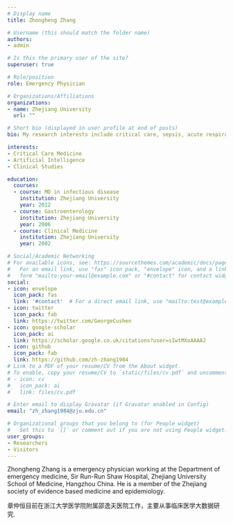```yaml
---
# Display name
title: Zhongheng Zhang

# Username (this should match the folder name)
authors:
- admin

# Is this the primary user of the site?
superuser: true

# Role/position
role: Emergency Physician

# Organizations/Affiliations
organizations:
- name: Zhejiang University
  url: ""

# Short bio (displayed in user profile at end of posts)
bio: My research interests include critical care, sepsis, acute respiratory distress syndrome.

interests:
- Critical Care Medicine
- Artificial Intelligence
- Clinical Studies

education:
  courses:
  - course: MD in infectious disease
    institution: Zhejiang University
    year: 2012
  - course: Gastroenterology
    institution: Zhejiang University
    year: 2006
  - course: Clinical Medicine
    institution: Zhejiang University
    year: 2002

# Social/Academic Networking
# For available icons, see: https://sourcethemes.com/academic/docs/page-builder/#icons
#   For an email link, use "fas" icon pack, "envelope" icon, and a link in the
#   form "mailto:your-email@example.com" or "#contact" for contact widget.
social:
- icon: envelope
  icon_pack: fas
  link: '#contact'  # For a direct email link, use "mailto:test@example.org".
- icon: twitter
  icon_pack: fab
  link: https://twitter.com/GeorgeCushen
- icon: google-scholar
  icon_pack: ai
  link: https://scholar.google.co.uk/citations?user=sIwtMXoAAAAJ
- icon: github
  icon_pack: fab
  link: https://github.com/zh-zhang1984
# Link to a PDF of your resume/CV from the About widget.
# To enable, copy your resume/CV to `static/files/cv.pdf` and uncomment the lines below.
# - icon: cv
#   icon_pack: ai
#   link: files/cv.pdf

# Enter email to display Gravatar (if Gravatar enabled in Config)
email: "zh_zhang1984@zju.edu.cn"

# Organizational groups that you belong to (for People widget)
#   Set this to `[]` or comment out if you are not using People widget.
user_groups:
- Researchers
- Visitors
---
```


Zhongheng Zhang is a emergency physician working at the Department of emergency medicine, Sir Run-Run Shaw Hospital, Zhejiang University School of Medicine, Hangzhou China. He is a member of the Zhejiang society of evidence based medicine and epidemiology.

章仲恒目前在浙江大学医学院附属邵逸夫医院工作，主要从事临床医学大数据研究.
